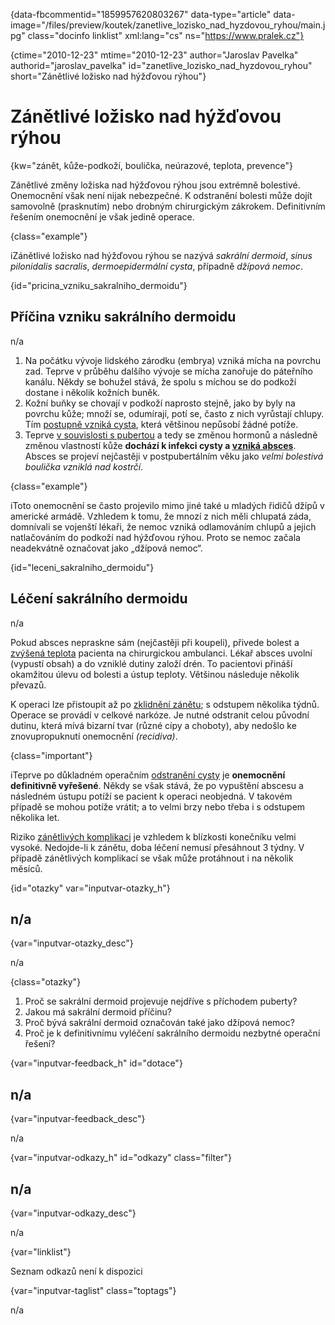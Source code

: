 
{data-fbcommentid="1859957620803267" data-type="article" data-image="/files/preview/koutek/zanetlive\_lozisko\_nad\_hyzdovou\_ryhou/main.jpg" class="docinfo linklist" xml:lang="cs" ns="https://www.pralek.cz"}

{ctime="2010-12-23" mtime="2010-12-23" author="Jaroslav Pavelka" authorid="jaroslav\_pavelka" id="zanetlive\_lozisko\_nad\_hyzdovou_ryhou" short="Zánětlivé ložisko nad hýžďovou rýhou"}

# Zánětlivé ložisko nad hýžďovou rýhou

<!-- generated attribute kw by user_udpatekw.sh on 2020-02-26, do not edit -->

{kw="zánět, kůže-podkoží, boulička, neúrazové, teplota, prevence"}

Zánětlivé změny ložiska nad hýžďovou rýhou jsou extrémně bolestivé. Onemocnění však není nijak nebezpečné. K odstranění bolesti může dojít samovolně (prasknutím) nebo drobným chirurgickým zákrokem. Definitivním řešením onemocnění je však jedině operace.

{class="example"}

<span class="fas fa-lightbulb">i</span>Zánětlivé ložisko nad hýžďovou rýhou se nazývá _sakrální dermoid_, _sinus pilonidalis sacralis_, _dermoepidermální cysta_, případně _džípová nemoc_.

{id="pricina\_vzniku\_sakralniho_dermoidu"}

## Příčina vzniku sakrálního dermoidu

n/a

  1. Na počátku vývoje lidského zárodku (embrya) vzniká mícha na povrchu zad. Teprve v průběhu dalšího vývoje se mícha zanořuje do páteřního kanálu. Někdy se bohužel stává, že spolu s míchou se do podkoží dostane i několik kožních buněk.
  2. Kožní buňky se chovají v podkoží naprosto stejně, jako by byly na povrchu kůže; množí se, odumírají, potí se, často z nich vyrůstají chlupy. Tím [postupně vzniká cysta][1], která většinou nepůsobí žádné potíže.
  3. Teprve [v souvislosti s pubertou][2] a tedy se změnou hormonů a následně změnou vlastností kůže **dochází k infekci cysty a [vzniká absces][1]**. Absces se projeví nejčastěji v postpubertálním věku jako _velmi bolestivá boulička vzniklá nad kostrčí_.

{class="example"}

<span class="fas fa-lightbulb">i</span>Toto onemocnění se často projevilo mimo jiné také u mladých řidičů džípů v americké armádě. Vzhledem k tomu, že mnozí z nich měli chlupatá záda, domnívali se vojenští lékaři, že nemoc vzniká odlamováním chlupů a jejich natlačováním do podkoží nad hýžďovou rýhou. Proto se nemoc začala neadekvátně označovat jako „džípová nemoc“.

{id="leceni\_sakralniho\_dermoidu"}

## Léčení sakrálního dermoidu

n/a

Pokud absces nepraskne sám (nejčastěji při koupeli), přivede bolest a [zvýšená teplota][3] pacienta na chirurgickou ambulanci. Lékař absces uvolní (vypustí obsah) a do vzniklé dutiny založí drén. To pacientovi přináší okamžitou úlevu od bolesti a ústup teploty. Většinou následuje několik převazů.

K operaci lze přistoupit až po [zklidnění zánětu][4]; s odstupem několika týdnů. Operace se provádí v celkové narkóze. Je nutné odstranit celou původní dutinu, která mívá bizarní tvar (různé cípy a choboty), aby nedošlo ke znovupropuknutí onemocnění _(recidiva)_.

{class="important"}

<span class="fas fa-exclamation-triangle">i</span>Teprve po důkladném operačním [odstranění cysty][5] je **onemocnění definitivně vyřešené**. Někdy se však stává, že po vypuštění abscesu a následném ústupu potíží se pacient k operaci neobjedná. V takovém případě se mohou potíže vrátit; a to velmi brzy nebo třeba i s odstupem několika let.

Riziko [zánětlivých komplikaci][6] je vzhledem k blízkosti konečníku velmi vysoké. Nedojde-li k zánětu, doba léčení nemusí přesáhnout 3 týdny. V případě zánětlivých komplikací se však může protáhnout i na několik měsíců.

{id="otazky" var="inputvar-otazky_h"}

## n/a

{var="inputvar-otazky_desc"}

n/a

{class="otazky"}

  1. Proč se sakrální dermoid projevuje nejdříve s příchodem puberty?
  2. Jakou má sakrální dermoid příčinu?
  3. Proč bývá sakrální dermoid označován také jako džípová nemoc?
  4. Proč je k definitivnímu vyléčení sakrálního dermoidu nezbytné operační řešení?

{var="inputvar-feedback_h" id="dotace"}

## n/a

{var="inputvar-feedback_desc"}

n/a

{var="inputvar-odkazy_h" id="odkazy" class="filter"}

## n/a

{var="inputvar-odkazy_desc"}

n/a

{var="linklist"}

Seznam odkazů není k dispozici

{var="inputvar-taglist" class="toptags"}

n/a

 [1]: nezhoubne_nadory
 [2]: akne
 [3]: teplota
 [4]: zanet
 [5]: onemocneni_prsu
 [6]: mikroorganizmy

